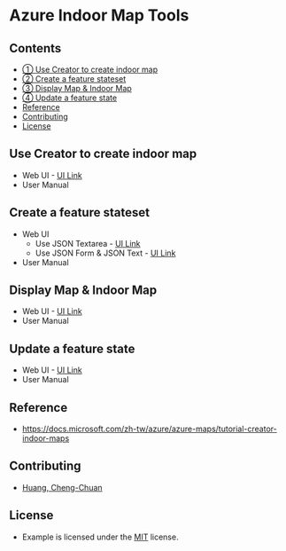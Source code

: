 # Azure Indoor Map Tools

## Contents
- [① Use Creator to create indoor map](#use-creator-to-create-indoor-map)
- [② Create a feature stateset](#create-a-feature-stateset)
- [③ Display Map & Indoor Map](#display-map--indoor-map)
- [④ Update a feature state](#update-a-feature-state)
- [Reference](#reference)
- [Contributing](#contributing)
- [License](#license)

## Use Creator to create indoor map
* Web UI - [UI Link](https://archerhuang.github.io/Azure-Indoor-Map-Tools/Creator-Create-Azure-Indoor-Map/)
* User Manual

## Create a feature stateset
* Web UI
  * Use JSON Textarea - [UI Link](https://archerhuang.github.io/Azure-Indoor-Map-Tools/Set-Feature-Stateset/textarea/)
  * Use JSON Form & JSON Text - [UI Link](https://archerhuang.github.io/Azure-Indoor-Map-Tools/Set-Feature-Stateset/form_textarea/)
* User Manual

## Display Map & Indoor Map
* Web UI - [UI Link](https://archerhuang.github.io/Azure-Indoor-Map-Tools/Indoor-Map)
* User Manual

## Update a feature state
* Web UI - [UI Link]()
* User Manual

## Reference
* https://docs.microsoft.com/zh-tw/azure/azure-maps/tutorial-creator-indoor-maps

## Contributing
* [Huang, Cheng-Chuan](https://github.com/ArcherHuang)

## License
* Example is licensed under the [MIT](./LICENSE) license.